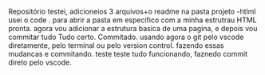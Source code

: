 Repositório
testei, adicioneios 3 arquivos+o readme na pasta projeto -htlml usei o code . para abrir a pasta em especifico com a minha estrutrau HTML pronta. agora vou adicionar a estrutura basica de uma pagina, e depois vou commitar tudo
Tudo certo. Commitado. usando agora o git pelo vscode diretamente, pelo terminal ou pelo version control. fazendo essas mudancas e commitando.
teste teste
tudo funcionando, faznedo commit direto pelo vscode.
